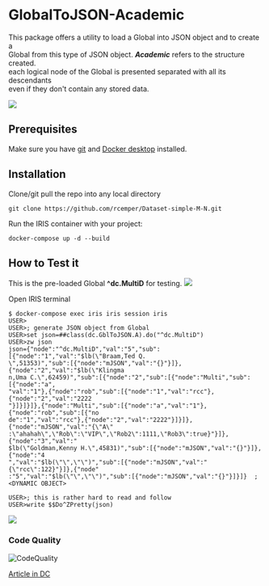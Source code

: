 # GlobalToJSON-Academic
This package offers a utility to load a Global into JSON object and to create a    
Global from this type of JSON object. ***Academic*** refers to the structure created.    
each logical node of the Global is presented separated with all its descendants    
even if they don't contain any stored data.   

![](https://raw.githubusercontent.com/rcemper/GlobalToJSON-Academic/master/Globals.png)    

## Prerequisites
Make sure you have [git](https://git-scm.com/book/en/v2/Getting-Started-Installing-Git) and [Docker desktop](https://www.docker.com/products/docker-desktop) installed.
## Installation 
Clone/git pull the repo into any local directory
```
git clone https://github.com/rcemper/Dataset-simple-M-N.git
```
Run the IRIS container with your project: 
```
docker-compose up -d --build
```
## How to Test it
This is the pre-loaded Global **^dc.MultiD** for testing.
![](https://raw.githubusercontent.com/rcemper/GlobalToJSON-Academic/master/Global.JPG)

Open IRIS terminal
```
$ docker-compose exec iris iris session iris
USER>
USER>; generate JSON object from Global
USER>set json=##class(dc.GblToJSON.A).do("^dc.MultiD")
USER>zw json
json={"node":"^dc.MultiD","val":"5","sub":[{"node":"1","val":"$lb(\"Braam,Ted Q.
\",51353)","sub":[{"node":"mJSON","val":"{}"}]},{"node":"2","val":"$lb(\"Klingma
n,Uma C.\",62459)","sub":[{"node":"2","sub":[{"node":"Multi","sub":[{"node":"a",
"val":"1"},{"node":"rob","sub":[{"node":"1","val":"rcc"},{"node":"2","val":"2222
"}]}]}]},{"node":"Multi","sub":[{"node":"a","val":"1"},{"node":"rob","sub":[{"no
de":"1","val":"rcc"},{"node":"2","val":"2222"}]}]},{"node":"mJSON","val":"{\"A\"
:\"ahahah\",\"Rob\":\"VIP\",\"Rob2\":1111,\"Rob3\":true}"}]},{"node":"3","val":"
$lb(\"Goldman,Kenny H.\",45831)","sub":[{"node":"mJSON","val":"{}"}]},{"node":"4
","val":"$lb(\"\",\"\")","sub":[{"node":"mJSON","val":"{\"rcc\":122}"}]},{"node"
:"5","val":"$lb(\"\",\"\")","sub":[{"node":"mJSON","val":"{}"}]}]}  ; <DYNAMIC OBJECT>

USER>; this is rather hard to read and follow
USER>write $$Do^ZPretty(json)
```
![](https://raw.githubusercontent.com/rcemper/GlobalToJSON-Academic/master/ZPretty.gif)

### Code Quality 
![CodeQuality](https://raw.githubusercontent.com/rcemper/GlobalToJSON-Academic/master/CodeQuality.JPG) 

[Article in DC](https://community.intersystems.com/post/dataset-lightweight-mn)
